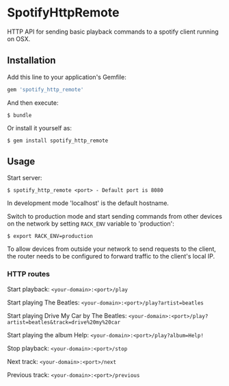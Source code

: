 # SpotifyHttpRemote

HTTP API for sending basic playback commands to a spotify client running on OSX.

## Installation

Add this line to your application's Gemfile:

```ruby
gem 'spotify_http_remote'
```

And then execute:

    $ bundle

Or install it yourself as:

    $ gem install spotify_http_remote

## Usage

Start server:

    $ spotify_http_remote <port> - Default port is 8080

In development mode 'localhost' is the default hostname.

Switch to production mode and start sending commands from other devices on the network by setting `RACK_ENV` variable to 'production':

    $ export RACK_ENV=production
    
To allow devices from outside your network to send requests to the client, the router needs to be configured to forward traffic to the client's local IP.
    
### HTTP routes

Start playback: `<your-domain>:<port>/play`

Start playing The Beatles: `<your-domain>:<port>/play?artist=beatles`

Start playing Drive My Car by The Beatles: `<your-domain>:<port>/play?artist=beatles&track=drive%20my%20car`

Start playing the album Help: `<your-domain>:<port>/play?album=Help!` 

Stop playback: `<your-domain>:<port>/stop`  

Next track: `<your-domain>:<port>/next`

Previous track: `<your-domain>:<port>/previous`



